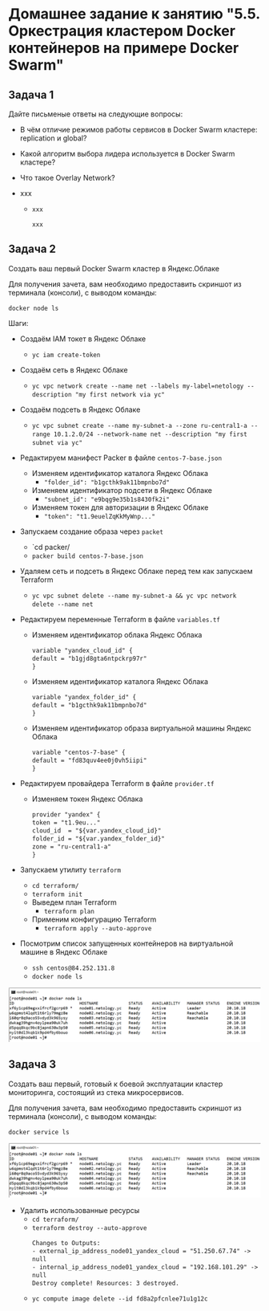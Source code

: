 # Домашнее задание к занятию "5.5. Оркестрация кластером Docker контейнеров на примере Docker Swarm"

## Задача 1

Дайте письменые ответы на следующие вопросы:

- В чём отличие режимов работы сервисов в Docker Swarm кластере: replication и global?
- Какой алгоритм выбора лидера используется в Docker Swarm кластере?
- Что такое Overlay Network?


- xxx
    - `xxx`
        ```
        xxx
        ```




## Задача 2

Создать ваш первый Docker Swarm кластер в Яндекс.Облаке

Для получения зачета, вам необходимо предоставить скриншот из терминала (консоли), с выводом команды:
```
docker node ls
```

Шаги:
- Создаём IAM токет в Яндекс Облаке  
    - `yc iam create-token`  
- Создаём сеть в Яндекс Облаке    
    - `yc vpc network create --name net --labels my-label=netology --description "my first network via yc"`  
- Создаём подсеть в Яндекс Облаке  
    - `yc vpc subnet create --name my-subnet-a --zone ru-central1-a --range 10.1.2.0/24 --network-name net --description "my first subnet via yc"`  
- Редактируем манифест Packer в файле `centos-7-base.json`  
    -  Изменяем идентификатор каталога Яндекс Облака  
        - `"folder_id": "b1gcthk9ak11bmpnbo7d"`  
    - Изменяем идентификатор подсети в Яндекс Облаке  
        - `"subnet_id": "e9bqg9e35b1s8430fk2i"`  
    - Изменяем токен для авторизации в Яндекс Облаке  
        - `"token": "t1.9euelZqKkMyWnp..."`
- Запускаем создание образа через `packet`  
    - `cd packer/ 
    - `packer build centos-7-base.json`  
- Удаляем сеть и подсеть в Яндекс Облаке перед тем как запускаем Terraform  
    - `yc vpc subnet delete --name my-subnet-a && yc vpc network delete --name net`  
- Редактируем переменные Terraform в файле `variables.tf`  
    -  Изменяем идентификатор облака Яндекс Облака  
        ```
        variable "yandex_cloud_id" {
        default = "b1gjd8gta6ntpckrp97r"
        }
        ```
    -  Изменяем идентификатор каталога Яндекс Облака  
        ```
        variable "yandex_folder_id" {
        default = "b1gcthk9ak11bmpnbo7d"
        }
        ```
    -  Изменяем идентификатор образа виртуальной машины Яндекс Облака  
        ```
        variable "centos-7-base" {
        default = "fd83quv4ee0j0vh5iipi"
        }
        ```
- Редактируем провайдера Terraform в файле `provider.tf`  
    - Изменяем токен Яндекс Облака   
        ```
        provider "yandex" {
        token = "t1.9eu..."
        cloud_id  = "${var.yandex_cloud_id}"
        folder_id = "${var.yandex_folder_id}"
        zone = "ru-central1-a"
        }
        ```
- Запускаем утилиту `terraform`  
    - `cd terraform/`  
    - `terraform init`  
    - Выведем план Terraform   
        - `terraform plan`  
    - Применим конфигурацию Terraform   
        - `terraform apply --auto-approve`  

- Посмотрим список запущенных контейнеров на виртуальной машине в Яндекс Облаке  
    - `ssh centos@84.252.131.8`
    - `docker node ls`


![05-virt-05-docker-swarm-01.png](05-virt-05-docker-swarm-01.png)  








## Задача 3

Создать ваш первый, готовый к боевой эксплуатации кластер мониторинга, состоящий из стека микросервисов.

Для получения зачета, вам необходимо предоставить скриншот из терминала (консоли), с выводом команды:
```
docker service ls
```



![05-virt-05-docker-swarm-01.png](05-virt-05-docker-swarm-01.png)  






- Удалить использованные ресурсы
    - `cd terraform/`
    - `terraform destroy --auto-approve`
        ```
        Changes to Outputs:
        - external_ip_address_node01_yandex_cloud = "51.250.67.74" -> null
        - internal_ip_address_node01_yandex_cloud = "192.168.101.29" -> null
        Destroy complete! Resources: 3 destroyed.
        ```
    - `yc compute image delete --id fd8a2pfcnlee71u1g12c`
    




